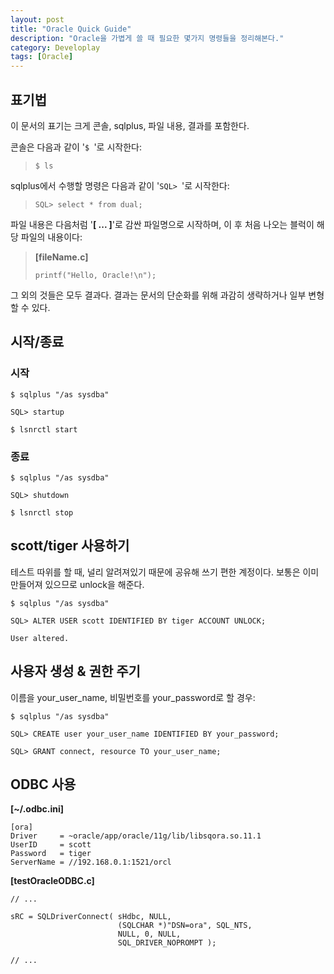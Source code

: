 ```yaml
---
layout: post
title: "Oracle Quick Guide"
description: "Oracle을 가볍게 쓸 때 필요한 몇가지 명령들을 정리해본다."
category: Developlay
tags: [Oracle]
---
```


## 표기법

이 문서의 표기는 크게 콘솔, sqlplus, 파일 내용, 결과를 포함한다.

콘솔은 다음과 같이 '`$ `'로 시작한다:

> ~~~
> $ ls
> ~~~

sqlplus에서 수행할 명령은 다음과 같이 '`SQL> `'로 시작한다:

> ~~~
> SQL> select * from dual;
> ~~~

파일 내용은 다음처럼 '**[ ... ]**'로 감싼 파일명으로 시작하며,
이 후 처음 나오는 블럭이 해당 파일의 내용이다:

> **[fileName.c]**
>
> ~~~
> printf("Hello, Oracle!\n");
> ~~~

그 외의 것들은 모두 결과다.
결과는 문서의 단순화를 위해 과감히 생략하거나 일부 변형할 수 있다.



## 시작/종료

### 시작

~~~
$ sqlplus "/as sysdba"

SQL> startup

$ lsnrctl start
~~~

### 종료

~~~
$ sqlplus "/as sysdba"

SQL> shutdown

$ lsnrctl stop
~~~



## scott/tiger 사용하기

테스트 따위를 할 때, 널리 알려져있기 때문에 공유해 쓰기 편한 계정이다.
보통은 이미 만들어져 있으므로 unlock을 해준다.

~~~
$ sqlplus "/as sysdba"

SQL> ALTER USER scott IDENTIFIED BY tiger ACCOUNT UNLOCK;

User altered.
~~~



## 사용자 생성 & 권한 주기

이름을 your_user_name, 비밀번호를 your_password로 할 경우:

~~~
$ sqlplus "/as sysdba"

SQL> CREATE user your_user_name IDENTIFIED BY your_password;

SQL> GRANT connect, resource TO your_user_name;
~~~



## ODBC 사용

**[~/.odbc.ini]**

~~~
[ora]
Driver     = ~oracle/app/oracle/11g/lib/libsqora.so.11.1
UserID     = scott
Password   = tiger
ServerName = //192.168.0.1:1521/orcl
~~~

**[testOracleODBC.c]**

~~~
// ...

sRC = SQLDriverConnect( sHdbc, NULL,
                        (SQLCHAR *)"DSN=ora", SQL_NTS,
                        NULL, 0, NULL,
                        SQL_DRIVER_NOPROMPT );

// ...
~~~
